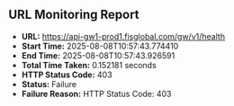 ## URL Monitoring Report

- **URL:** https://api-gw1-prod1.fisglobal.com/gw/v1/health
- **Start Time:** 2025-08-08T10:57:43.774410
- **End Time:** 2025-08-08T10:57:43.926591
- **Total Time Taken:** 0.152181 seconds
- **HTTP Status Code:** 403
- **Status:** Failure
- **Failure Reason:** HTTP Status Code: 403
